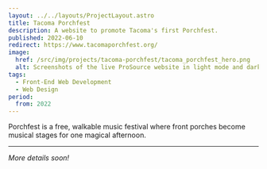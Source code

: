```yaml
---
layout: ../../layouts/ProjectLayout.astro
title: Tacoma Porchfest
description: A website to promote Tacoma's first Porchfest.
published: 2022-06-10
redirect: https://www.tacomaporchfest.org/ 
image:
  href: /src/img/projects/tacoma-porchfest/tacoma_porchfest_hero.png
  alt: Screenshots of the live ProSource website in light mode and dark mode color schemes.
tags: 
  - Front-End Web Development
  - Web Design
period:
  from: 2022
---
```


Porchfest is a free, walkable music festival where front porches become musical stages for one magical afternoon.

***

*More details soon!*
